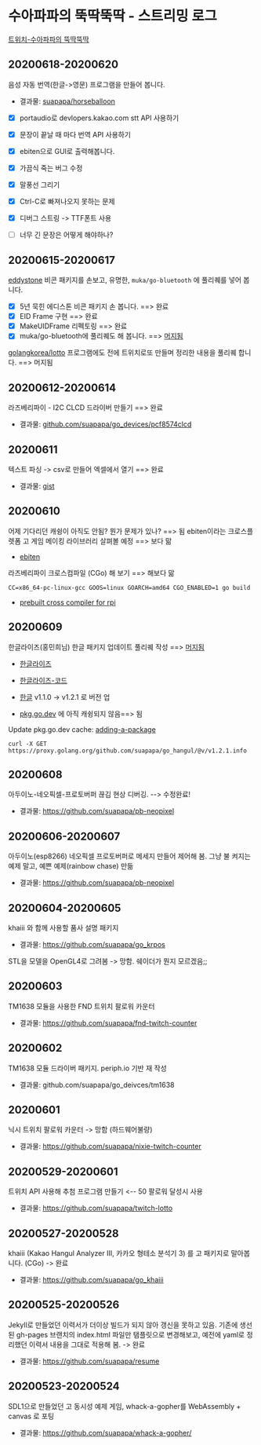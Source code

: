 # 수아파파의 뚝딱뚝딱 - 스트리밍 로그

[트위치-수아파파의 뚝딱뚝딱](https://twitch.tv/suapapa)


## 20200618-20200620

음성 자동 번역(한글->영문) 프로그램을 만들어 봅니다. 

* 결과물: [suapapa/horseballoon](https://github.com/suapapa/horseballoon.git)

* [x] portaudio로 devlopers.kakao.com stt API 사용하기
* [x] 문장이 끝날 때 마다 번역 API 사용하기
* [x] ebiten으로 GUI로 출력해봅니다.
* [x] 가끔식 죽는 버그 수정
* [x] 말풍선 그리기
* [x] Ctrl-C로 빠져나오지 못하는 문제
* [x] 디버그 스트링 -> TTF폰트 사용
* [ ] 너무 긴 문장은 어떻게 해야하나?


## 20200615-20200617

[eddystone](https://pkg.go.dev/github.com/suapapa/go_eddystone) 비콘 패키지를 손보고, 유명한,
`muka/go-bluetooth` 에 풀리퀘를 넣어 봅니다.

* [x] 5년 묵힌 에디스톤 비콘 패키지 손 봅니다. ==> 완료
* [x] EID Frame 구현 ==> 완료
* [x] MakeUIDFrame 리펙토링 ==> 완료
* [x] muka/go-bluetooth에 풀리퀘도 해 봅니다. ==> [머지됨](https://github.com/muka/go-bluetooth/pull/110)

[golangkorea/lotto](https://github.com/golangkorea/lotto) 프로그램에도 전에 트위치로또
만들며 정리한 내용을 풀리퀘 합니다. ==> 머지됨


## 20200612-20200614

라즈베리파이 - I2C CLCD 드라이버 만들기 ==> 완료

* 결과물: [github.com/suapapa/go_devices/pcf8574clcd](https://pkg.go.dev/github.com/suapapa/go_devices@v1.0.1/pcf8574clcd?tab=doc)


## 20200611

텍스트 파싱 -> csv로 만들어 엑셀에서 열기 ==> 완료

* 결과물: [gist](https://gist.github.com/suapapa/79cb476cafb8185d2b54473b66849123)


## 20200610

어제 기다리던 캐슁이 아직도 안됨? 뭔가 문제가 있나? ==> 됨
ebiten이라는 크로스플렛폼 고 게임 메이킹 라이브러리 살펴볼 예정 ==> 보다 맒

* [ebiten](https://github.com/hajimehoshi/ebiten)

라즈베리파이 크로스컴파일 (CGo) 해 보기 ==> 해보다 맒

    CC=x86_64-pc-linux-gcc GOOS=linux GOARCH=amd64 CGO_ENABLED=1 go build

* [prebuilt cross compiler for rpi](https://github.com/abhiTronix/raspberry-pi-cross-compilers)


## 20200609

한글라이즈(홍민희님) 한글 패키지 업데이트 풀리퀘 작성 ==> [머지됨](https://github.com/hangulize/hangulize/pull/13)

* [한글라이즈](https://hangulize.org)
* [한글라이즈-코드](https://github.com/hangulize/hangulize)

* [한글](https://github.com/suapapa/go_hangul) v1.1.0 -> v1.2.1 로 버전 업
* [pkg.go.dev](https://pkg.go.dev/github.com/suapapa/go_hangul) 에 아직 캐슁되지 않음==> 됨

Update pkg.go.dev cache: [adding-a-package](https://go.dev/about#adding-a-package)

    curl -X GET https://proxy.golang.org/github.com/suapapa/go_hangul/@v/v1.2.1.info


## 20200608

아두이노-네오픽셀-프로토버퍼 끊김 현상 디버깅. --> 수정완료!

* 결과물: https://github.com/suapapa/pb-neopixel


## 20200606-20200607

아두이노(esp8266) 네오픽셀 프로토버퍼로 메세지 만들어 제어해 봄.
그냥 불 켜지는 예제 말고, 예쁜 예제(rainbow chase) 만듦

* 결과물: https://github.com/suapapa/pb-neopixel


## 20200604-20200605

khaiii 와 함께 사용할 품사 설명 패키지

* 결과물: https://github.com/suapapa/go_krpos

STL을 모델을 OpenGL4로 그려봄 -> 망함. 쉐이더가 뭔지 모르겠음;;


## 20200603

TM1638 모듈을 사용한 FND 트위치 팔로워 카운터

* 결과물: https://github.com/suapapa/fnd-twitch-counter


## 20200602

TM1638 모듈 드라이버 패키지. periph.io 기반 재 작성

* 결과물: github.com/suapapa/go_deivces/tm1638


## 20200601

닉시 트위치 팔로워 카운터 -> 망함 (하드웨어불량)

* 결과물: https://github.com/suapapa/nixie-twitch-counter


## 20200529-20200601

트위치 API 사용해 추첨 프로그램 만들기 <-- 50 팔로워 달성시 사용

* 결과물: https://github.com/suapapa/twitch-lotto


## 20200527-20200528

khaiii (Kakao Hangul Analyzer III, 카카오 형테소 분석기 3) 를
고 패키지로 말아봅니다. (CGo) -> 완료

* 결과물: https://github.com/suapapa/go_khaiii


## 20200525-20200526

Jekyll로 만들었던 이력서가 더이상 빌드가 되지 않아 갱신을 못하고 있음.
기존에 생선된 gh-pages 브랜치의 index.html 파일만 탬플릿으로 변경해보고,
예전에 yaml로 정리했던 이력서 내용을 그대로 적용해 봄. -> 완료

* 결과물: https://github.com/suapapa/resume


## 20200523-20200524

SDL1으로 만들었던 고 동시성 예제 게임, whack-a-gopher를 WebAssembly + canvas 로 포팅

* 결과물: https://github.com/suapapa/whack-a-gopher/

